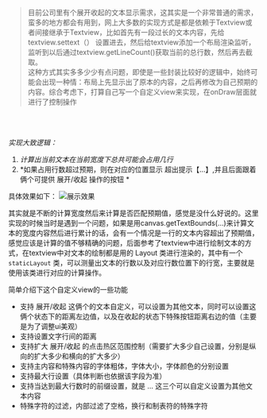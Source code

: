 > 目前公司里有个展开收起的文本显示需求，这其实是一个非常普通的需求，蛮多的地方都会有用到，网上大多数的实现方式是都是依赖于Textview或者间接继承于Textview，比如首先有一段过长的文本内容，先给textview.settext（） 设置进去，然后给textview添加一个布局渲染监听，监听到以后通过textview.getLineCount()获取当前的总行数，然后再去截取。
>  </br>
> 这种方式其实多多少少有点问题，即使是一些封装比较好的逻辑中，始终可能会出现一种情：布局上先显示出了原本的内容，之后再修改为自己预期的内容。综合考虑下，打算自己写一个自定义view来实现，在onDraw层面就进行了控制操作

</br>
</br>

*实现大致逻辑：*

 1. *计算出当前文本在当前宽度下总共可能会占用几行*
 2. *如果占用行数超过预期，则在对应的位置显示 超出提示【...】,并且后面跟着俩个可提供  展开/收起 操作的按钮 *

具体效果如下：
![展示效果](https://img-blog.csdnimg.cn/20190719150255188.gif)

其实就是不断的计算宽度然后来计算是否匹配预期值，感觉是没什么好说的。这里实现的时候当时是遇到一个问题，如果是用canvas.getTextBounds(...)来计算文本的宽度内容然后进行累计的话，会有一个情况是一行的文本内容超出了预期值，感觉应该是计算的值不够精确的问题，后面参考了textview中进行绘制文本的方式，在textview中对文本的绘制都是用的 Layout 类进行渲染的，其中有一个`staticLayout` 类，可以测量出文本的行数以及对应行数位置下的行宽，主要就是使用该类进行对应的计算操作。


简单介绍下这个自定义view的一些功能

 - 支持 展开/收起  这俩个的文本自定义，可以设置为其他文本，同时可以设置这俩个状态下的距离左边值，以及在收起的状态下特殊按钮距离右边的值（主要是为了调整ui美观）
 - 支持设置文字行间的距离
 - 支持扩大 展开/收起 的点击热区范围控制（需要扩大多少自己设置，分别是纵向的扩大多少和横向的扩大多少）
 - 支持主内容和特殊内容的字体粗体，字体大小，字体颜色的分别设置
 - 支持最大行设置（具体判断也依据该字段为准）
 - 支持当达到最大行数时的前缀设置，就是 ...  这三个可以自定义设置为其他文本内容
 - 特殊字符的过滤，内部过滤了空格，换行和制表符的特殊字符
